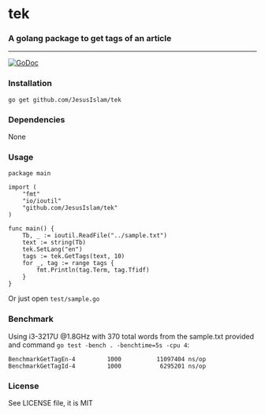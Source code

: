 # tek
### A golang package to get tags of an article
----------------------------------------------
[![GoDoc](https://godoc.org/github.com/JesusIslam/tek?status.svg)](https://godoc.org/github.com/JesusIslam/tek)

### Installation
`go get github.com/JesusIslam/tek`

### Dependencies
None

### Usage
```
package main

import (
	"fmt"
	"io/ioutil"
	"github.com/JesusIslam/tek"
)

func main() {
	Tb, _ := ioutil.ReadFile("../sample.txt")
	text := string(Tb)
	tek.SetLang("en")
	tags := tek.GetTags(text, 10)
	for _, tag := range tags {
		fmt.Println(tag.Term, tag.Tfidf)
	}
}
```

Or just open `test/sample.go`

### Benchmark
Using i3-3217U @1.8GHz with 370 total words from the sample.txt provided and command `go test -bench . -benchtime=5s -cpu 4`:
```
BenchmarkGetTagEn-4         1000          11097404 ns/op
BenchmarkGetTagId-4         1000           6295201 ns/op
```

### License
See LICENSE file, it is MIT